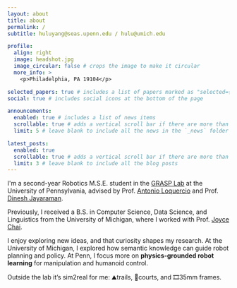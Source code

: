 ```yaml
---
layout: about
title: about
permalink: /
subtitle: huluyang@seas.upenn.edu / hulu@umich.edu

profile:
  align: right
  image: headshot.jpg
  image_circular: false # crops the image to make it circular
  more_info: >
    <p>Philadelphia, PA 19104</p>

selected_papers: true # includes a list of papers marked as "selected={true}"
social: true # includes social icons at the bottom of the page

announcements:
  enabled: true # includes a list of news items
  scrollable: true # adds a vertical scroll bar if there are more than 3 news items
  limit: 5 # leave blank to include all the news in the `_news` folder

latest_posts:
  enabled: true
  scrollable: true # adds a vertical scroll bar if there are more than 3 new posts items
  limit: 3 # leave blank to include all the blog posts
---
```


I'm a second-year Robotics M.S.E. student in the [GRASP Lab](https://www.grasp.upenn.edu/) at the University of Pennsylvania, advised by Prof. [Antonio Loquercio](https://antonilo.github.io/) and Prof. [Dinesh Jayaraman](https://www.seas.upenn.edu/~dineshj/). 

Previously, I received a B.S. in Computer Science, Data Science, and Linguistics from the University of Michigan, where I worked with Prof. [Joyce Chai](https://web.eecs.umich.edu/~chaijy/).

I enjoy exploring new ideas, and that curiosity shapes my research. At the University of Michigan, I explored how semantic knowledge can guide robot planning and policy. At Penn, I focus more on **physics-grounded robot learning** for manipulation and humanoid control.

Outside the lab it’s sim2real for me: ⛰️trails, 🎾courts, and 🎞️35mm frames.